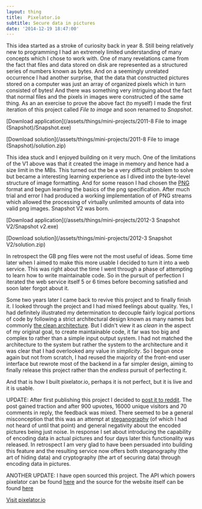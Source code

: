 ```yaml
---
layout: thing
title:  Pixelator.io
subtitle: Secure data in pictures
date: '2014-12-19 18:47:00'
---
```


This idea started as a stroke of curiosity back in year 8. Still being relatively new to programming
I had an extremely limited understanding of many concepts which I chose to work with. One of many
revelations came from the fact that files and data stored on disk are represented as a structured
series of numbers known as bytes. And on a seemingly unrelated occurrence I had another surprise, that
the data that constructed pictures stored on a computer was just an array of organized pixels which in
turn consisted of bytes! And there was something very intriguing about the fact that normal files and
the pixels in images were constructed of the same thing. As an an exercise to prove the above fact (to myself)
I made the first iteration of this project called *File to image* and soon renamed to *Snapshot*. 

[Download application](/assets/things/mini-projects/2011-8 File to image (Snapshot)/Snapshot.exe)

[Download solution](/assets/things/mini-projects/2011-8 File to image (Snapshot)/solution.zip)

This idea stuck and I enjoyed building on it very much. One of the limitations of the V1 above was
that it created the image in memory and hence had a size limit in the MBs. This turned
out the be a very difficult problem to solve but became a interesting learning experience as I dived
into the byte-level structure of image formatting. And for some reason I had chosen the [PNG][0] format
and begun learning the basics of the png specification. After much trial and error I had produced a
working implementation of of PNG streams which allowed the processing of virtually unlimited amounts 
of data into valid png images. Snapshot V2 was born.

[Download application](/assets/things/mini-projects/2012-3 Snapshot V2/Snapshot v2.exe)

[Download solution](/assets/things/mini-projects/2012-3 Snapshot V2/solution.zip)

In retrospect the GB png files were not the most useful of ideas. Some time later when I aimed to make
this more usable I decided to turn it into a web service. This was right about the time I went through 
a phase of attempting to learn how to write maintainable code. So in the pursuit of perfection I iterated
the web service itself 5 or 6 times before becoming satisfied and soon later forgot about it.

Some two years later I came back to revive this project and to finally finish it. I looked through the project
and I had mixed feelings about quality. Yes, I had definitely illustrated my determination to decouple
fairly logical portions of code by following a strict architectural design known as many names but commonly
[the clean architecture][1]. But I didn't view it as *clean* in the aspect of my original goal, to create 
maintainable code, it far was too big and complex to rather than a simple input output system. I had not matched
the architecture to the system but rather the system to the architecture and it was clear
that I had overlooked any value in *simplicity*. So I begun once again but not from scratch, I had reused
the majority of the front-end user interface but rewrote most of the backend in a far simpler design, 
aiming to finally release this project rather than the *endless* pursuit of perfecting it.

And that is how I built pixelator.io, perhaps it is not perfect, but it is live and it is usable.

UPDATE: After first publishing this project I decided to [post it to reddit][2]. The post gained traction and
after 900 upvotes, 16000 unique visitors and 70 comments in reply, the feedback was mixed. There seemed to be a 
general misconception that this was an attempt at [steganography][3] (of which I had not heard of until that point)
and general negativity about the encoded pictures being just noise. In response I set about introducing the
capability of encoding data in actual pictures and four days later this functionality was released. In retrospect
I am very glad to have been persuaded into building this feature and the resulting service now offers both 
steganography (the art of hiding data) and cryptography (the art of securing data) through encoding data in pictures.

ANOTHER UPDATE: I have open sourced this project. The API which powers pixelator can be found [here][4]
and the source for the website itself can be found [here][5]

[Visit pixelator.io](https://pixelator.io)

[0]: http://en.wikipedia.org/wiki/Portable_Network_Graphics
[1]: http://blog.8thlight.com/uncle-bob/2012/08/13/the-clean-architecture.html
[2]: https://www.reddit.com/r/InternetIsBeautiful/comments/2q0mmo/pixelatorio_is_a_web_service_that_allows_you_to/
[3]: http://en.wikipedia.org/wiki/Steganography
[4]: https://github.com/TimeToogo/Pixelator.Api
[5]: https://github.com/TimeToogo/Pixelator.Web